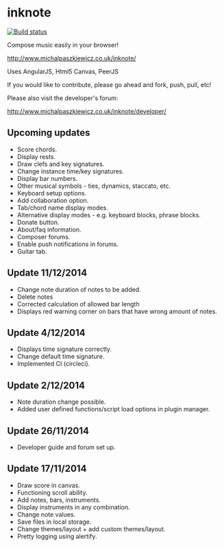inknote
=======

[![Build status](https://circleci.com/gh/MichalPaszkiewicz/inknote.png?circle-token=:circle-token)](https://circleci.com/gh/MichalPaszkiewicz/inknote)

Compose music easily in your browser!

http://www.michalpaszkiewicz.co.uk/inknote/

Uses AngularJS, Html5 Canvas, PeerJS

If you would like to contribute, please go ahead and fork, push, pull, etc!

Please also visit the developer's forum:

http://www.michalpaszkiewicz.co.uk/inknote/developer/

Upcoming updates
------------------
- Score chords.
- Display rests.
- Draw clefs and key signatures.
- Change instance time/key signatures.
- Display bar numbers.
- Other musical symbols - ties, dynamics, staccato, etc.
- Keyboard setup options.
- Add collaboration option.
- Tab/chord name display modes.
- Alternative display modes - e.g. keyboard blocks, phrase blocks.
- Donate button.
- About/faq information.
- Composer forums.
- Enable push notifications in forums.
- Guitar tab.

Update 11/12/2014
------------------
- Change note duration of notes to be added.
- Delete notes
- Corrected calculation of allowed bar length
- Displays red warning corner on bars that have wrong amount of notes.

Update 4/12/2014
------------------
- Displays time signature correctly.
- Change default time signature.
- Implemented CI (circleci).

Update 2/12/2014
------------------
- Note duration change possible.
- Added user defined functions/script load options in plugin manager.

Update 26/11/2014
------------------
- Developer guide and forum set up.

Update 17/11/2014
------------------
- Draw score in canvas.
- Functioning scroll ability.
- Add notes, bars, instruments.
- Display instruments in any combination.
- Change note values.
- Save files in local storage.
- Change themes/layout + add custom themes/layout.
- Pretty logging using alertify.
